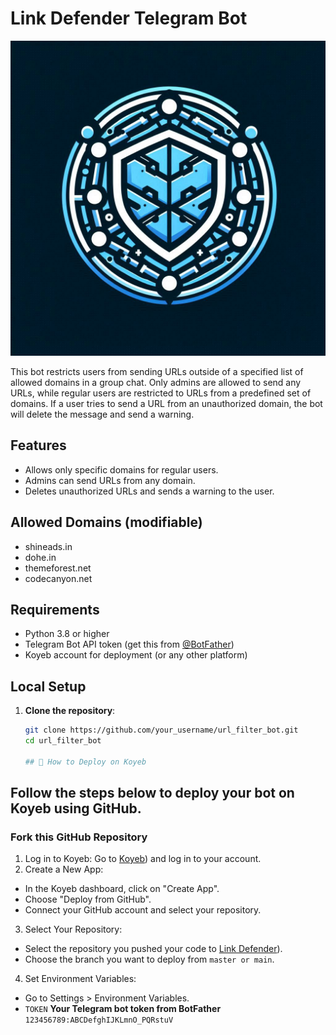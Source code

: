 # Link Defender Telegram Bot

<p align="center">
  <img src="https://github.com/TechyShreyansh/Link-Defender/blob/main/Link%20Defender%20logo.png">
</p>

This bot restricts users from sending URLs outside of a specified list of allowed domains in a group chat. Only admins are allowed to send any URLs, while regular users are restricted to URLs from a predefined set of domains. If a user tries to send a URL from an unauthorized domain, the bot will delete the message and send a warning.

## Features

- Allows only specific domains for regular users.
- Admins can send URLs from any domain.
- Deletes unauthorized URLs and sends a warning to the user.

## Allowed Domains (modifiable)
- shineads.in
- dohe.in
- themeforest.net
- codecanyon.net

## Requirements

- Python 3.8 or higher
- Telegram Bot API token (get this from [@BotFather](https://t.me/BotFather))
- Koyeb account for deployment (or any other platform)

## Local Setup

1. **Clone the repository**:
   ```bash
   git clone https://github.com/your_username/url_filter_bot.git
   cd url_filter_bot

   ## 🚀 How to Deploy on Koyeb

## Follow the steps below to deploy your bot on Koyeb using GitHub.

###  **Fork this GitHub Repository**

1. Log in to Koyeb: Go to [Koyeb](https://app.koyeb.com/)) and log in to your account.
2. Create a New App:
 - In the Koyeb dashboard, click on "Create App".
 - Choose "Deploy from GitHub".
 - Connect your GitHub account and select your repository.
3. Select Your Repository:
  - Select the repository you pushed your code to [Link Defender](https://github.com/TechyShreyansh/Link-Defender)).
  - Choose the branch you want to deploy from `master or main`.
4. Set Environment Variables:
  - Go to Settings > Environment Variables.
  - `TOKEN` **Your Telegram bot token from BotFather** `123456789:ABCDefghIJKLmnO_PQRstuV`
